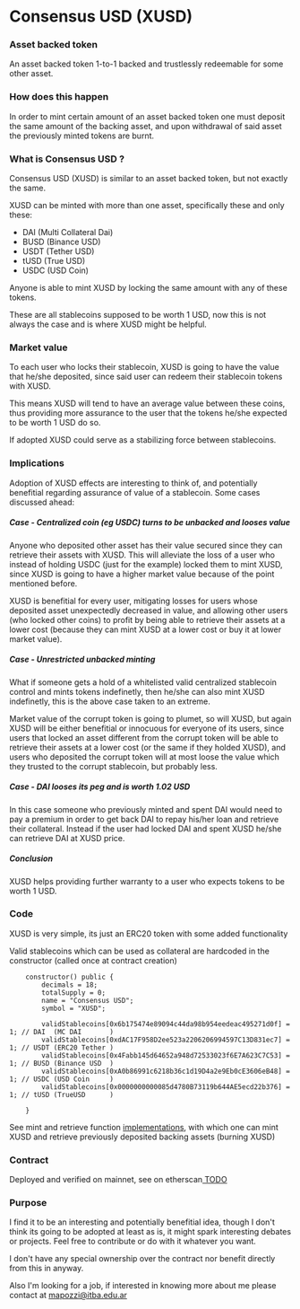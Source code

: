 # Consensus USD (XUSD)

### Asset backed token

An asset backed token  1-to-1 backed and trustlessly redeemable for some other asset.

### How does this happen

In order to mint certain amount of an asset backed token one must deposit the same amount of the backing asset, and upon withdrawal of said asset the previously minted tokens are burnt.

### What is Consensus USD ? 

Consensus USD (XUSD) is similar to an asset backed token, but not exactly the same.

XUSD can be minted with more than one asset, specifically these and only these:
* DAI  (Multi Collateral Dai)
* BUSD (Binance USD)
* USDT (Tether USD)
* tUSD (True USD)
* USDC (USD Coin)

Anyone is able to mint XUSD by locking the same amount with any of these tokens.

These are all stablecoins supposed to be worth 1 USD, now this is not always the case and is where XUSD might be helpful.

### Market value

To each user who locks their stablecoin, XUSD is going to have the value that he/she deposited, since said user can redeem their stablecoin tokens with XUSD.

This means XUSD will tend to have an average value between these coins, thus providing more assurance to the user that the tokens he/she expected to be worth 1 USD do so.

If adopted XUSD could serve as a stabilizing force between stablecoins.

### Implications

Adoption of XUSD effects are interesting to think of, and potentially benefitial regarding assurance of value of a stablecoin. Some cases discussed ahead:

##### Case - Centralized coin (eg USDC) turns to be unbacked and looses value

Anyone who deposited other asset has their value secured since they can retrieve their assets with XUSD. This will alleviate the loss of a user who instead of holding USDC (just for the example) locked them to mint XUSD, since XUSD is going to have a higher market value because of the point mentioned before.

XUSD is benefitial for every user, mitigating losses for users whose deposited asset unexpectedly decreased in value, and allowing other users (who locked other coins) to profit by being able to retrieve their assets at a lower cost (because they can mint XUSD at a lower cost or buy it at lower market value).

##### Case - Unrestricted unbacked minting

What if someone gets a hold of a whitelisted valid centralized stablecoin control and mints tokens indefinetly, then he/she can also mint XUSD indefinetly, this is the above case taken to an extreme.

Market value of the corrupt token is going to plumet, so will XUSD, but again XUSD will be either benefitial or innocuous for everyone of its users, since users that locked an asset different from the corrupt token will be able to retrieve their assets at a lower cost (or the same if they holded XUSD), and users who deposited the corrupt token will at most loose the value which they trusted to the corrupt stablecoin, but probably less.

##### Case - DAI looses its peg and is worth 1.02 USD

In this case someone who previously minted and spent DAI would need to pay a premium in order to get back DAI to repay his/her loan and retrieve their collateral. Instead if the user had locked DAI and spent XUSD he/she can retrieve DAI at XUSD price.

##### Conclusion

XUSD helps providing further warranty to a user who expects tokens to be worth 1 USD.

### Code

XUSD is very simple, its just an ERC20 token with some added functionality

Valid stablecoins which can be used as collateral are hardcoded in the constructor (called once at contract creation)

```
    constructor() public {
        decimals = 18;
        totalSupply = 0;
        name = "Consensus USD";
        symbol = "XUSD";

        validStablecoins[0x6b175474e89094c44da98b954eedeac495271d0f] = 1; // DAI  (MC DAI       )
        validStablecoins[0xdAC17F958D2ee523a2206206994597C13D831ec7] = 1; // USDT (ERC20 Tether )
        validStablecoins[0x4Fabb145d64652a948d72533023f6E7A623C7C53] = 1; // BUSD (Binance USD  )
        validStablecoins[0xA0b86991c6218b36c1d19D4a2e9Eb0cE3606eB48] = 1; // USDC (USD Coin     )
        validStablecoins[0x0000000000085d4780B73119b644AE5ecd22b376] = 1; // tUSD (TrueUSD      )

    }
```

See mint and retrieve function [implementations](./ConsensusUSD.sol), with which one can mint XUSD and retrieve previously deposited
backing assets (burning XUSD)


### Contract

Deployed and verified on mainnet, see on etherscan[ TODO]()

### Purpose

I find it to be an interesting and potentially benefitial idea, though I don't think its going to be adopted at least as is, it might spark interesting debates or projects. Feel free to contribute or do with it whatever you want.

I don't have any special ownership over the contract nor benefit directly from this in anyway.

Also I'm looking for a job, if interested in knowing more about me please contact at mapozzi@itba.edu.ar